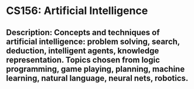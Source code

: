 # CS156: Artificial Intelligence

## Description: Concepts and techniques of artificial intelligence: problem solving, search, deduction, intelligent agents, knowledge representation. Topics chosen from logic programming, game playing, planning, machine learning, natural language, neural nets, robotics.
